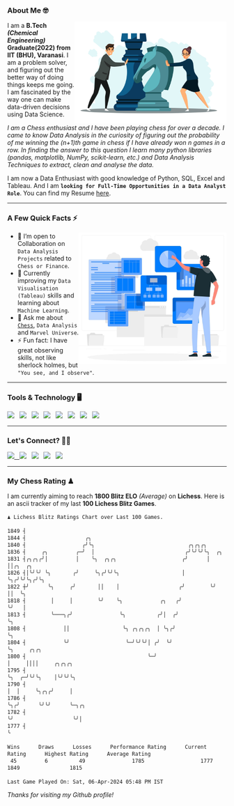 ### About Me 🤓
<img align="right" alt="Coding" width="350" src="https://github.com/Laxman-Lakhan/Laxman-Lakhan/blob/master/Assets/Chess_Vector.jpg">   

I am a **B.Tech** _**(Chemical Engineering)**_ **Graduate(2022) from IIT (BHU), Varanasi**. I am a problem solver, and figuring out the better way of doing things keeps me going. I am fascinated by the way one can make data-driven decisions using Data Science. 

_I am a Chess enthusiast and I have been playing chess for over a decade. I came to know Data Analysis in the curiosity of figuring out the probability of me winning the (n+1)th game in chess if I have already won n games in a row. In finding the answer to this question I learn many python libraries (pandas, matplotlib, NumPy, scikit-learn, etc.) and Data Analysis Techniques to extract, clean and analyse the data._

I am now a Data Enthusiast with good knowledge of Python, SQL, Excel and Tableau. And I am **`looking for Full-Time Opportunities in a Data Analyst Role`**. You can find my Resume
 [here](https://drive.google.com/file/d/1UIOoogRLj5eGQFQBkuvMmTISZVdl2Ok7/view?usp=sharing).


---

### A Few Quick Facts ⚡️
<img align="right" alt="Coding" width="340" src="https://github.com/Laxman-Lakhan/Laxman-Lakhan/blob/master/Assets/Data_Vector.jpg">   

- 🤝 I’m open to Collaboration on `Data Analysis Projects` related to `Chess or Finance`.
- 📖 Currently improving my `Data Visualisation (Tableau)` skills and learning about `Machine Learning`.
- 💬 Ask me about [`Chess`](https://lichess.org/@/YourKingIsInDanger), `Data Analysis` and `Marvel Universe`.
- ⚡️ Fun fact: I have great observing skills, not like sherlock holmes, but `"You see, and I observe"`.

---
### Tools & Technology 🖥

<img src="https://img.shields.io/badge/Python-white?logo=Python&logoColor=ColorName&style=ShieldStyle" /> &nbsp;
<img src="https://img.shields.io/badge/MySQL-white?logo=MySQL&logoColor=ColorName&style=ShieldStyle" /> &nbsp;
<img src="https://img.shields.io/badge/Tableau-white?logo=Tableau&logoColor=ColorName&style=ShieldStyle" /> &nbsp;
<img src="https://img.shields.io/badge/Excel-white?logo=Microsoft+Excel&logoColor=196F3D&style=ShieldStyle" /> &nbsp;
<img src="https://img.shields.io/badge/Jupyter-white?logo=Jupyter&logoColor=ColorName&style=ShieldStyle" /> &nbsp;
<img src="https://img.shields.io/badge/pandas-white?logo=Pandas&logoColor=000080&style=ShieldStyle" /> &nbsp;
<img src="https://img.shields.io/badge/numpy-white?logo=Numpy&logoColor=85C1E9&style=ShieldStyle" /> &nbsp;
<img src="https://img.shields.io/badge/scikit learn-white?logo=Scikit+Learn&logoColor=ColorName&style=ShieldStyle" /> &nbsp;



---

### Let's Connect? 🫳🏻

<a href="mailto:laxmansingh.lakhan@gmail.com"> <img src="https://img.icons8.com/fluent/48/000000/gmail.png" width="3.5%"/> &nbsp;
[<img src="https://img.icons8.com/color/48/000000/linkedin.png" width="3.5%"/>](https://www.linkedin.com/in/laxman-lakhan/)  &nbsp;
[<img src="https://img.icons8.com/fluent/48/000000/facebook-new.png" width="3.5%"/>](https://www.facebook.com/s.laxmanlakhan/)  &nbsp;
[<img src="https://img.icons8.com/fluent/48/000000/instagram-new.png" width="3.5%"/>](https://www.instagram.com/laxman.lakhan/)  &nbsp;
[<img src="https://img.icons8.com/color/48/000000/twitter.png" width="3.5%"/>](https://twitter.com/laxman__lakhan)  &nbsp;

 ---
  
### My Chess Rating ♟
  
I am currently aiming to reach **1800 Blitz ELO** *(Average)* on **Lichess**. Here is an ascii tracker of my last **100 Lichess Blitz Games**.

  ```
  ♟︎ 𝙻𝚒𝚌𝚑𝚎𝚜𝚜 𝙱𝚕𝚒𝚝𝚣 𝚁𝚊𝚝𝚒𝚗𝚐𝚜 𝙲𝚑𝚊𝚛𝚝 𝚘𝚟𝚎𝚛 𝙻𝚊𝚜𝚝 𝟷00 𝙶𝚊𝚖𝚎𝚜.
  
1849 ┤
1844 ┤                   ╭╮
1840 ┤                  ╭╯╰╮                              ╭╮╭╮╭╮
1836 ┤     ╭╮         ╭─╯  │                             ╭╯╰╯╰╯╰╮  ╭╮
1831 ┤╭╮╭╮╭╯│         │    ╰╮  ╭╮╭╮                     ╭╯      │  ││╭╮  ╭╮
1826 ┤│╰╯╰╯ ╰╮       ╭╯     ╰╮╭╯╰╯╰╮                    │       ╰╮╭╯╰╯╰╮╭╯╰╮
1822 ┼╯      ╰╮     ╭╯       ││    │                   ╭╯        ╰╯    ││  ╰╮
1818 ┤        │     │        ╰╯    ╰╮            ╭╮   ╭╯               ╰╯   │
1813 ┤        ╰───╮╭╯               ╰╮          ╭╯│  ╭╯                     ╰╮
1808 ┤            ││                 ╰╮ ╭╮╭╮╭╮  │ ╰╮╭╯                       ╰╮
1804 ┤            ╰╯                  ╰─╯╰╯╰╯│ ╭╯  ╰╯                         ╰╮     ╭╮╭╮
1800 ┤                                       ╰─╯                               │     ││││     ╭╮╭╮╭╮
1795 ┤                                                                         ╰╮  ╭─╯╰╯╰╮    │╰╯╰╯╰╮
1790 ┤                                                                          │  │     ╰╮╭╮╭╯     │
1786 ┤                                                                          ╰╮╭╯      ╰╯╰╯      ╰─╮╭╮
1782 ┤                                                                           ╰╯                   ╰╯│
1777 ┤                                                                                                  ╰ 

Wins      Draws      Losses      Performance Rating      Current Rating      Highest Rating      Average Rating
   45         6          49               1785                  1777                1849                1815     

Last Game Played On: Sat, 06-Apr-2024 05:48 PM IST
  ```
  
  
*Thanks for visiting my Github profile!*
